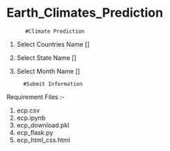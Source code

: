 # Earth_Climates_Prediction

          #Climate Prediction
         
1. Select Countries Name []
2. Select State Name []
3. Select Month Name []

         #Submit Information
Requirement Files :-
1. ecp.csv
2. ecp.ipynb
3. ecp_download.pkl
4. ecp_flask.py
5. ecp_html_css.html
